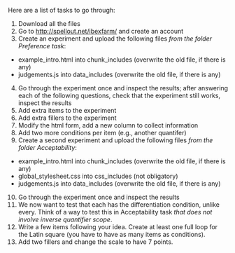 Here are a list of tasks to go through:

1. Download all the files
2. Go to http://spellout.net/ibexfarm/ and create an account
3. Create an experiment and upload the following files *from the folder Preference task*:
- example\_intro.html into chunk\_includes (overwrite the old file, if there is any)
- judgements.js into data\_includes (overwrite the old file, if there is any)
4. Go through the experiment once and inspect the results; after answering each of the following questions, check that the experiment still works, inspect the results
5. Add extra items to the experiment
6. Add extra fillers to the experiment
7. Modify the html form, add a new column to collect information
8. Add two more conditions per item (e.g., another quantifer)
9. Create a second experiment and upload the following files *from the folder Acceptability*:
- example\_intro.html into chunk\_includes (overwrite the old file, if there is any)
- global\_stylesheet.css into css\_includes (not obligatory)
- judgements.js into data\_includes (overwrite the old file, if there is any)
10. Go through the experiment once and inspect the results
11. We now want to test that each has the differentiation condition, unlike every. Think of a way to test this in Acceptability task *that does not involve inverse quantifier scope*.
12. Write a few items following your idea. Create at least one full loop for the Latin square (you have to have as many items as conditions).
13. Add two fillers and change the scale to have 7 points.
